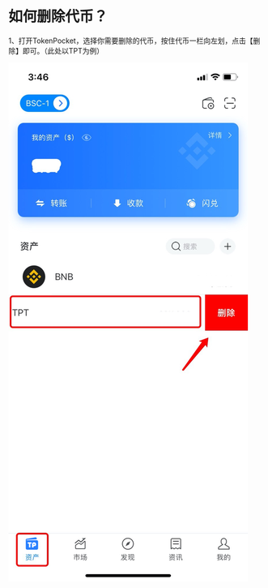 # 如何删除代币？

1、打开TokenPocket，选择你需要删除的代币，按住代币一栏向左划，点击【删除】即可。（此处以TPT为例）

![](<../../.gitbook/assets/1 (37) (1).png>)
